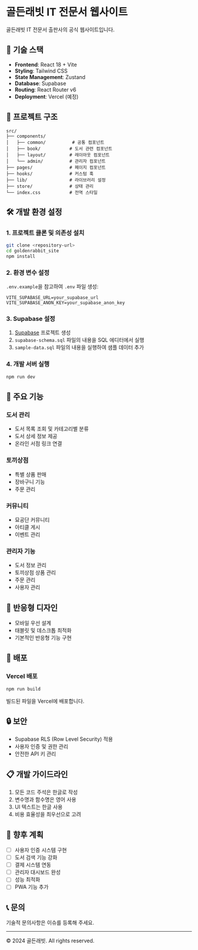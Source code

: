 # 골든래빗 IT 전문서 웹사이트

골든래빗 IT 전문서 출판사의 공식 웹사이트입니다.

## 🚀 기술 스택

- **Frontend**: React 18 + Vite
- **Styling**: Tailwind CSS
- **State Management**: Zustand
- **Database**: Supabase
- **Routing**: React Router v6
- **Deployment**: Vercel (예정)

## 📁 프로젝트 구조

```
src/
├── components/
│   ├── common/          # 공통 컴포넌트
│   ├── book/           # 도서 관련 컴포넌트
│   ├── layout/         # 레이아웃 컴포넌트
│   └── admin/          # 관리자 컴포넌트
├── pages/              # 페이지 컴포넌트
├── hooks/              # 커스텀 훅
├── lib/                # 라이브러리 설정
├── store/              # 상태 관리
└── index.css           # 전역 스타일
```

## 🛠️ 개발 환경 설정

### 1. 프로젝트 클론 및 의존성 설치

```bash
git clone <repository-url>
cd goldenrabbit_site
npm install
```

### 2. 환경 변수 설정

`.env.example`을 참고하여 `.env` 파일 생성:

```env
VITE_SUPABASE_URL=your_supabase_url
VITE_SUPABASE_ANON_KEY=your_supabase_anon_key
```

### 3. Supabase 설정

1. [Supabase](https://supabase.com) 프로젝트 생성
2. `supabase-schema.sql` 파일의 내용을 SQL 에디터에서 실행
3. `sample-data.sql` 파일의 내용을 실행하여 샘플 데이터 추가

### 4. 개발 서버 실행

```bash
npm run dev
```

## 🎨 주요 기능

### 도서 관리
- 도서 목록 조회 및 카테고리별 분류
- 도서 상세 정보 제공
- 온라인 서점 링크 연결

### 토끼상점
- 특별 상품 판매
- 장바구니 기능
- 주문 관리

### 커뮤니티
- 묘공단 커뮤니티
- 아티클 게시
- 이벤트 관리

### 관리자 기능
- 도서 정보 관리
- 토끼상점 상품 관리
- 주문 관리
- 사용자 관리

## 📱 반응형 디자인

- 모바일 우선 설계
- 태블릿 및 데스크톱 최적화
- 기본적인 반응형 기능 구현

## 🎯 배포

### Vercel 배포
```bash
npm run build
```

빌드된 파일을 Vercel에 배포합니다.

## 🔒 보안

- Supabase RLS (Row Level Security) 적용
- 사용자 인증 및 권한 관리
- 안전한 API 키 관리

## 📋 개발 가이드라인

1. 모든 코드 주석은 한글로 작성
2. 변수명과 함수명은 영어 사용
3. UI 텍스트는 한글 사용
4. 비용 효율성을 최우선으로 고려

## 🚧 향후 계획

- [ ] 사용자 인증 시스템 구현
- [ ] 도서 검색 기능 강화
- [ ] 결제 시스템 연동
- [ ] 관리자 대시보드 완성
- [ ] 성능 최적화
- [ ] PWA 기능 추가

## 📞 문의

기술적 문의사항은 이슈를 등록해 주세요.

---

© 2024 골든래빗. All rights reserved.